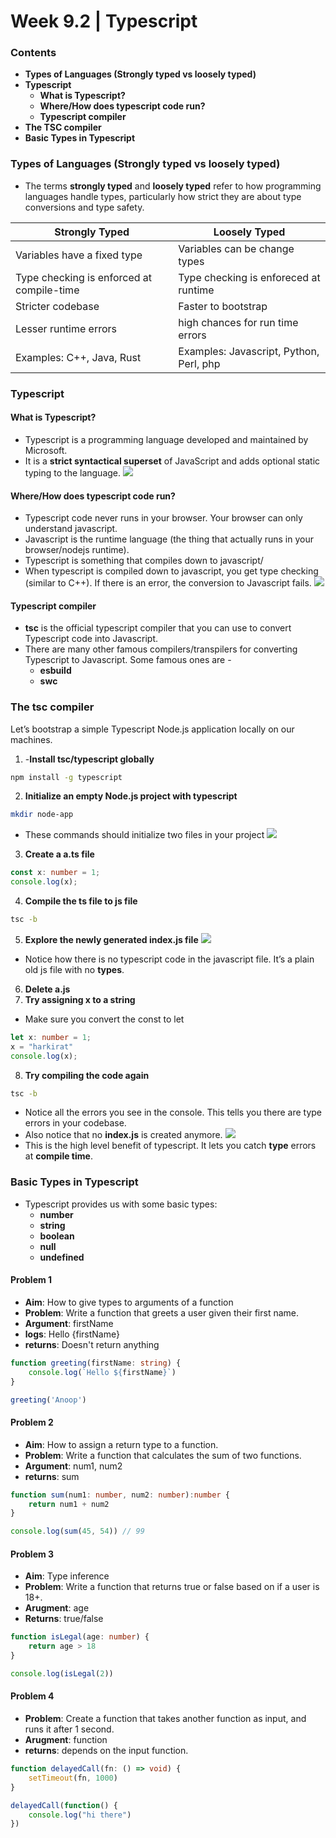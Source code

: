 # Week 9.2 | Typescript

### Contents
- **Types of Languages (Strongly typed vs loosely typed)**
- **Typescript**
    - **What is Typescript?**
    - **Where/How does typescript code run?**
    - **Typescript compiler**
- **The TSC compiler**
- **Basic Types in Typescript**

### Types of Languages (Strongly typed vs loosely typed)
- The terms **strongly typed** and **loosely typed** refer to how programming languages handle types, particularly how strict they are about type conversions and type safety.

| Strongly Typed                            | Loosely Typed                             |
|-------------------------------------------|-------------------------------------------|
| Variables have a fixed type               | Variables can be change types             |
| Type checking is enforced at compile-time | Type checking is enforeced at runtime     |
| Stricter codebase                         | Faster to bootstrap                       |
| Lesser runtime errors                     | high chances for run time errors          |
| Examples: C++, Java, Rust                 | Examples: Javascript, Python, Perl, php   |

### Typescript
#### What is Typescript?
- Typescript is a programming language developed and maintained by Microsoft.
- It is a **strict syntactical superset** of JavaScript and adds optional static typing to the language.
![](images/typescript.png)

#### Where/How does typescript code run?
- Typescript code never runs in your browser. Your browser can only understand javascript. 
- Javascript is the runtime language (the thing that actually runs in your browser/nodejs runtime).
- Typescript is something that compiles down to javascript/
- When typescript is compiled down to javascript, you get type checking (similar to C++). If there is an error, the conversion to Javascript fails.
![](images/typescript-workflow.png)

#### Typescript compiler
- **tsc** is the official typescript compiler that you can use to convert Typescript code into Javascript.
- There are many other famous compilers/transpilers for converting Typescript to Javascript. Some famous ones are - 
    - **esbuild**
    - **swc**

### The tsc compiler
Let’s bootstrap a simple Typescript Node.js application locally on our machines.
1.  -**Install tsc/typescript globally**
```bash 
npm install -g typescript
```
2. **Initialize an empty Node.js project with typescript**
``` bash
mkdir node-app
```
- These commands should initialize two files in your project
![](images/node-app-ls.png)
3. **Create a a.ts file**
```typescript
const x: number = 1;
console.log(x);
```
4. **Compile the ts file to js file**
```bash
tsc -b
```
5. **Explore the newly generated index.js file**
![](images/transpile.png)
- Notice how there is no typescript code in the javascript file. It’s a plain old js file with no **types**.
6. **Delete a.js**
7. **Try assigning x to a string**
- Make sure you convert the const to let
```typescript
let x: number = 1;
x = "harkirat"
console.log(x);
```
8. **Try compiling the code again**
```bash 
tsc -b
```
- Notice all the errors you see in the console. This tells you there are type errors in your codebase.
- Also notice that no **index.js** is created anymore.
![](images/error.png)
- This is the high level benefit of typescript. It lets you catch **type** errors at **compile time**.


### Basic Types in Typescript
- Typescript provides us with some basic types:
    - **number**
    - **string**
    - **boolean**
    - **null**
    - **undefined**

#### Problem 1
- **Aim**: How to give types to arguments of a function
- **Problem**: Write a function that greets a user given their first name.
- **Argument**: firstName
- **logs**: Hello {firstName} 
- **returns**: Doesn't return anything

```typescript
function greeting(firstName: string) {
    console.log(`Hello ${firstName}`)
}

greeting('Anoop')
```

#### Problem 2
- **Aim**: How to assign a return type to a function.
- **Problem**: Write a function that calculates the sum of two functions.
- **Argument**: num1, num2
- **returns**: sum
```typescript
function sum(num1: number, num2: number):number {
    return num1 + num2
}

console.log(sum(45, 54)) // 99
```
#### Problem 3
- **Aim**: Type inference
- **Problem**: Write a function that returns true or false based on if a user is 18+.
- **Arugment**: age
- **Returns**: true/false 
```typescript
function isLegal(age: number) {
    return age > 18
}

console.log(isLegal(2))
```

#### Problem 4
- **Problem**: Create a function that takes another function as input, and runs it after 1 second.
- **Arugment**: function
- **returns**: depends on the input function.

```typescript
function delayedCall(fn: () => void) {
    setTimeout(fn, 1000)
}

delayedCall(function() {
    console.log("hi there")
})
```